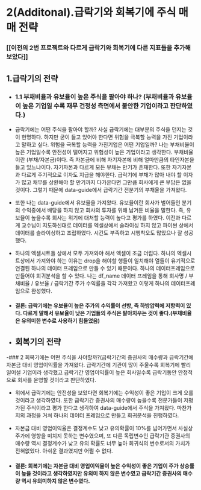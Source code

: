# 2(Additonal).급락기와 회복기에 주식 매매 전략

### [[이전의 2번 프로젝트와 다르게 급락기와 회복기에 다른 지표들을 추가해보았다]]

## 1.급락기의 전략

- ### 1.1 부채비율과 유보율이 높은 주식을 팔아야 하나? (부채비율과 유보율이 높은 기업일 수록 재무 건정성 측면에서 불안한 기업이라고 판단하였다.)
-  급락기에는 어떤 주식을 팔아야 할까? 사실 급락기에는 대부분의 주식을 던지는 것이 현명하다. 하지만 굳이 들고 있어야 한다면 위험을 극복할 능력을 가진 기업이라고 말하고 싶다. 위험을 극복할 능력을 가진기업은 어떤 기업일까? 나는 부채비율이 높은 기업일수록 안전성이 떨어지고 위험성이 높은 기업이라고 생각한다. 
부채비율이란 (부채/자본금)이다. 즉 자본금에 비해 자기자본에 비해 얼마만큼의 타인자본을 들고 있느냐이다. 자기자본과 다르게 모든 부채는 만기가 존재한다. 또한 자기자본과 다르게 주기적으로 이자도 지급을 해야한다. 급락기에 부채가 많아 내야 할 이자가 많고 채무를 상환해야 할 만기까지 다가온다면 그만큼 회사에게 큰 부담은 없을 것이다. 그렇기 때문에 data-guide에서 급락기간 전분기의 부채율을 가져왔다. 

- 또한 나는 data-guide에서 유보율을 가져왔다. 유보율이란 회사가 벌어들인 분기의 수익중에서 배당을 하지 않고 회사의 투자를 위해 남겨둔 비율을 말한다. 즉, 유보율이 높을수록 회사는 위기에 대처할 능력이 높다고 평가를 하였다. 
이전과 다르게 교수님이 지도하신대로 데이터를 엑셀상에서 슬라이싱 하지 않고 파이썬 상에서 데이터를 슬라이싱하고 조립하였다. 시간도 부족하고 시행착오도 많았으나 잘 성공했다. 

- 하나의 엑셀시트들 상에서 모두 가져와야 해서 엑셀이 조금 더럽다. 하나의 엑셀시트상에서 가져와야 하는 이유는 drop을 해야할 행들이 일치해야 열들이 유기적으로 연결된 하나의 데이터 프레임으로 만들 수 있기 때문이다. 하나의 데이터프레임으로 만들어야 회귀분석을 할 수 있다. 나는 df_name 데이터 프레임을 통해 회사명 / 부채비율 / 유보율 / 급락기간 주가 수익률을 각각 가져왔고 이렇게 하나의 데이터프레임으로 완성했다.

- #### 결론: 급락기에는 유보율이 높은 주가의 수익률이 선방, 즉 하방압력에 저항력이 있다. 다르게 말해서 유보율이 낮은 기업들의 주식은 팔아치우는 것이 좋다.(부채비율은 유의미한 변수로 사용하기 힘들었음)

- ## 회복기의 전략

-### 2 회복기에는 어떤 주식을 사야할까?(급락기간의 증권사의 매수량과 급락기간에 자본금 대비 영업이익률을 가져왔다. 급락기간에 기관이 많이 주울수록 회복기에 빨리 일어설 기업이라 생각했고 급락기간 영업이익률이 높은 회사일수록 급락기동안 안정적으로 회사를 운영할 것이라고 판단하였다.

- 위에서 급락기에는 안전성을 보았다면 회복기에는 수익성이 좋은 기업이 크게 오를 것이라고 생각하였다. 또한 급락기간 증권사의 매수량이 높을수록 전문가들이 저평가된 주식이라고 평가 한다고 생각하여 data-guide에서 주식을 가져왔다.
마찬가지의 과정을 거쳐 하나의 데이터 프레임으로 만들고 회귀분석을 진행하였다. 

- 자본금 대비 영업이익율은 결정계수도 낮고 유의확률이 10%를 넘어가면서 사실상 주가에 영향을 미치지 못하는 변수였으며, 또 다른 독립변수인 급락기관 증권사의 매수량 역시 결정계수가 낮고 유의 확률도 너무 높아 회귀식의 변수로서의 가치가 전혀없었다. 아쉬운 결과였지만 어쩔 수 없다. 

- #### 결론: 회복기에는 자본금 대비 영업이익율이 높은 수익성이 좋은 기업이 주가 상승률이 높을 것이라고 생각하였지만 유의미 하지 않은 변수였고 급락기간 증권사의 매수량 역시 유의미하지 않은 변수였다. 


